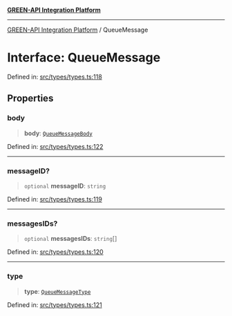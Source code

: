 [**GREEN-API Integration Platform**](../README.md)

***

[GREEN-API Integration Platform](../globals.md) / QueueMessage

# Interface: QueueMessage

Defined in: [src/types/types.ts:118](https://github.com/green-api/greenapi-integration/blob/63683bb8d19b76d9e4ce6bd0a8121d8d2cf428af/src/types/types.ts#L118)

## Properties

### body

> **body**: [`QueueMessageBody`](../type-aliases/QueueMessageBody.md)

Defined in: [src/types/types.ts:122](https://github.com/green-api/greenapi-integration/blob/63683bb8d19b76d9e4ce6bd0a8121d8d2cf428af/src/types/types.ts#L122)

***

### messageID?

> `optional` **messageID**: `string`

Defined in: [src/types/types.ts:119](https://github.com/green-api/greenapi-integration/blob/63683bb8d19b76d9e4ce6bd0a8121d8d2cf428af/src/types/types.ts#L119)

***

### messagesIDs?

> `optional` **messagesIDs**: `string`[]

Defined in: [src/types/types.ts:120](https://github.com/green-api/greenapi-integration/blob/63683bb8d19b76d9e4ce6bd0a8121d8d2cf428af/src/types/types.ts#L120)

***

### type

> **type**: [`QueueMessageType`](../type-aliases/QueueMessageType.md)

Defined in: [src/types/types.ts:121](https://github.com/green-api/greenapi-integration/blob/63683bb8d19b76d9e4ce6bd0a8121d8d2cf428af/src/types/types.ts#L121)
